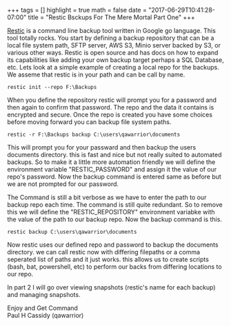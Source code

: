 +++
tags = []
highlight = true
math = false
date = "2017-06-29T10:41:28-07:00"
title = "Restic Bsckups For The Mere Mortal Part One"
+++

[Restic](http://github.com/restic/restic) is a command line backup tool written in Google go language. This tool totally rocks. You start by defining a backup repository that can be a local file system path, SFTP server, AWS S3, Minio server backed by S3, or various other ways. Restic is open source and has docs on how to expand its capabilities like adding your own backup target perhaps a SQL Database, etc. Lets look at a simple example of creating a local repo for the backups. We asseme that restic is in your path and can be call by name.

```restic init --repo F:\Backups```

When you define the repository restic will prompt you for a password and then again to confirm that password. The repo and the data it contains is encrypted and secure. Once the repo is created you have some choices before moving forward you can backup file system paths.

```restic -r F:\Backups backup C:\users\qawarrior\documents```

This will prompt you for your passward and then backup the users documents directory. this is fast and nice but not really suited to automated backups. So to make it a little more automation friendly we will define the environment variable "RESTIC_PASSWORD" and assign it the value of our repo's password. Now the backup command is entered same as before but we are not prompted for our password.

The Command is still a bit verbose as we have to enter the path to our backup repo each time. The command is still quite redundant. So to remove this we will define the "RESTIC_REPOSITORY" environment variabke with the value of the path to our backup repo. Now the backup command is this.

```restic backup C:\users\qawarrior\documents```

Now restic uses our defined repo and password to backup the documents directory. we can call restic now with differing filepaths or a comma seperated list of paths and it just works. this allows us to create scripts (bash, bat, powershell, etc) to perform our backs from differing locations to our repo.

In part 2 I will go over viewing snapshots (restic's name for each backup) and managing snapshots.

Enjoy and Get Command<br>
Paul H Cassidy (qawarrior)
